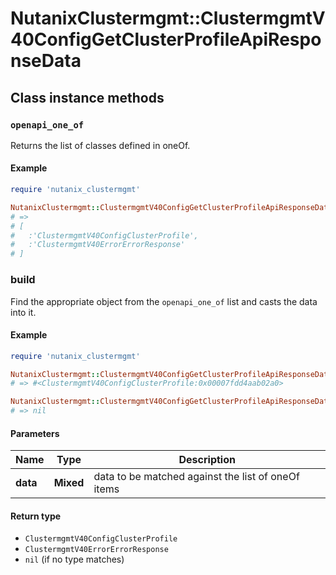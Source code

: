 # NutanixClustermgmt::ClustermgmtV40ConfigGetClusterProfileApiResponseData

## Class instance methods

### `openapi_one_of`

Returns the list of classes defined in oneOf.

#### Example

```ruby
require 'nutanix_clustermgmt'

NutanixClustermgmt::ClustermgmtV40ConfigGetClusterProfileApiResponseData.openapi_one_of
# =>
# [
#   :'ClustermgmtV40ConfigClusterProfile',
#   :'ClustermgmtV40ErrorErrorResponse'
# ]
```

### build

Find the appropriate object from the `openapi_one_of` list and casts the data into it.

#### Example

```ruby
require 'nutanix_clustermgmt'

NutanixClustermgmt::ClustermgmtV40ConfigGetClusterProfileApiResponseData.build(data)
# => #<ClustermgmtV40ConfigClusterProfile:0x00007fdd4aab02a0>

NutanixClustermgmt::ClustermgmtV40ConfigGetClusterProfileApiResponseData.build(data_that_doesnt_match)
# => nil
```

#### Parameters

| Name | Type | Description |
| ---- | ---- | ----------- |
| **data** | **Mixed** | data to be matched against the list of oneOf items |

#### Return type

- `ClustermgmtV40ConfigClusterProfile`
- `ClustermgmtV40ErrorErrorResponse`
- `nil` (if no type matches)

